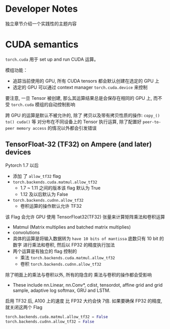 # Developer Notes

独立章节介绍一个实践性的主题内容


# CUDA semantics

`torch.cuda` 用于 set up and run CUDA 运算。  

模组功能：
* 追踪当前使用的 GPU, 所有 CUDA tensors 都会默认创建在选定的 GPU 上
* 选定的 GPU 可以通过 context manager `torch.cuda.device` 来控制

要注意, 一旦 Tensor 被创建, 那么其运算结果总是会保存在相同的 GPU 上, 而不受 `torch.cuda` 模组的自动控制影响

跨 GPU 的运算是默认不被允许的, 除了 拷贝以及带有拷贝性质的操作: `copy_() to() cuda()` 等
对分布在不同设备上的 Tensor 执行运算, 除了配置好 `peer-to-peer memory access` 的情况以外都会引发错误



## TensorFloat-32 (TF32) on Ampere (and later) devices

Pytorch 1.7 以后
* 添加 了 `allow_tf32` flag
* `torch.backends.cuda.matmul.allow_tf32`
  * 1.7 ~ 1.11 之间的版本该 flag 默认为 True
  * 1.12 及以后默认为 False
* `torch.backends.cudnn.allow_tf32`
  * 卷积运算的操作默认允许 TF32

该 Flag 会允许 GPU 使用 TensorFloat32(TF32) 张量来计算矩阵乘法和卷积运算
* Matmul (Matrix multiplies and batched matrix multiplies)
* convolutions
* 具体的运算是将输入数据转为 `have 10 bits of mantissa` 底数只有 10 bit 的数字 进行乘法和卷积, 然后以 FP32 的精度执行加法
* 两个运算是有独立的 flag 控制的
  * 乘法 `torch.backends.cuda.matmul.allow_tf32`
  * 卷积 `torch.backends.cudnn.allow_tf32`

除了明面上的乘法与卷积以外, 所有的隐含的 乘法与卷积的操作都会受影响
* These include nn.Linear, nn.Conv*, cdist, tensordot, affine grid and grid sample, adaptive log softmax, GRU and LSTM.


启用 TF32 后, A100 上的速度 比 FP32 大约会快 7倍.
如果要确保 FP32 的精度, 就关闭这两个 Flag

```py
torch.backends.cuda.matmul.allow_tf32 = False
torch.backends.cudnn.allow_tf32 = False
```